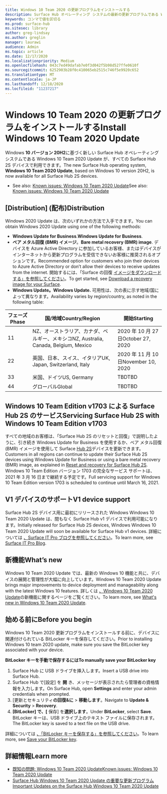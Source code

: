 ```yaml
---
title: Windows 10 Team 2020 の更新プログラムをインストールする
description: Surface Hub オペレーティング システムの最新の更新プログラムである Windows 10 Team 2020 Update を取得します。
keywords: コンマで値を区切る
ms.prod: surface-hub
ms.sitesec: library
author: greg-lindsay
ms.author: greglin
manager: laurawi
audience: Admin
ms.topic: article
ms.date: 12/17/2020
ms.localizationpriority: Medium
ms.openlocfilehash: 043c7ed49dafab7e0f3d042f5b98d527ffe0610f
ms.sourcegitcommit: 6252903b28f0c410065eb2515c746f5e9920c652
ms.translationtype: MT
ms.contentlocale: ja-JP
ms.lasthandoff: 12/18/2020
ms.locfileid: "11237217"
---
```

# <span data-ttu-id="98426-104">Windows 10 Team 2020 の更新プログラムをインストールする</span><span class="sxs-lookup"><span data-stu-id="98426-104">Install Windows 10 Team 2020 Update</span></span> 

<span data-ttu-id="98426-105">Windows **10 バージョン 20H2**に基づく新しい Surface Hub オペレーティング システムである Windows 10 Team 2020 Update が、すべての Surface Hub 2S デバイスで利用できます。</span><span class="sxs-lookup"><span data-stu-id="98426-105">The new Surface Hub operating system, **Windows 10 Team 2020 Update**, based on Windows 10 version 20H2, is now available for all Surface Hub 2S devices.</span></span>  

- <span data-ttu-id="98426-106">See also: [Known issues: Windows 10 Team 2020 Update](surface-hub-2020-update.md)</span><span class="sxs-lookup"><span data-stu-id="98426-106">See also: [Known issues: Windows 10 Team 2020 Update](surface-hub-2020-update.md)</span></span>

## <span data-ttu-id="98426-107">[Distribution] (配布)</span><span class="sxs-lookup"><span data-stu-id="98426-107">Distribution</span></span>

<span data-ttu-id="98426-108">Windows 2020 Update は、次のいずれかの方法で入手できます。</span><span class="sxs-lookup"><span data-stu-id="98426-108">You can obtain Windows 2020 Update using one of the following methods:</span></span>

- <span data-ttu-id="98426-109">**Windows Update for Business**.</span><span class="sxs-lookup"><span data-stu-id="98426-109">**Windows Update for Business**.</span></span>
- <span data-ttu-id="98426-110">**ベア メタル回復 (BMR) イメージ**。</span><span class="sxs-lookup"><span data-stu-id="98426-110">**Bare metal recovery (BMR) image**.</span></span> <span data-ttu-id="98426-111">デバイスを Azure Active Directory に参加しているお客様、またはデバイスがインターネットから更新プログラムを受信できないお客様に推奨されるオプションです。</span><span class="sxs-lookup"><span data-stu-id="98426-111">Recommended option for customers who join their devices to Azure Active Directory or don’t allow their devices to receive updates from the internet.</span></span> <span data-ttu-id="98426-112">開始するには、「Surface の回復 [イメージをダウンロードする」を参照してください](https://support.microsoft.com/surfacerecoveryimage)。</span><span class="sxs-lookup"><span data-stu-id="98426-112">To get started, see [Download a recovery image for your Surface](https://support.microsoft.com/surfacerecoveryimage).</span></span>
- **<span data-ttu-id="98426-113">Windows Update。</span><span class="sxs-lookup"><span data-stu-id="98426-113">Windows Update.</span></span>** <span data-ttu-id="98426-114">可用性は、次の表に示す地域/国によって異なります。</span><span class="sxs-lookup"><span data-stu-id="98426-114">Availability varies by region/country, as noted in the following table:</span></span>

| <span data-ttu-id="98426-115">フェーズ</span><span class="sxs-lookup"><span data-stu-id="98426-115">Phase</span></span> | <span data-ttu-id="98426-116">国/地域</span><span class="sxs-lookup"><span data-stu-id="98426-116">Country/Region</span></span>                         | <span data-ttu-id="98426-117">開始</span><span class="sxs-lookup"><span data-stu-id="98426-117">Starting</span></span>          |
| ----- | -------------------------------------- | ----------------- |
| <span data-ttu-id="98426-118">1</span><span class="sxs-lookup"><span data-stu-id="98426-118">1</span></span>     | <span data-ttu-id="98426-119">NZ、オーストラリア、カナダ、ベルギー、メキシコ</span><span class="sxs-lookup"><span data-stu-id="98426-119">NZ, Australia, Canada, Belgium, Mexico</span></span> | <span data-ttu-id="98426-120">2020 年 10 月 27 日</span><span class="sxs-lookup"><span data-stu-id="98426-120">October 27, 2020</span></span>  |
| <span data-ttu-id="98426-121">2</span><span class="sxs-lookup"><span data-stu-id="98426-121">2</span></span>     | <span data-ttu-id="98426-122">英国、日本、スイス、イタリア</span><span class="sxs-lookup"><span data-stu-id="98426-122">UK, Japan, Switzerland, Italy</span></span>          | <span data-ttu-id="98426-123">2020 年 11 月 10 日</span><span class="sxs-lookup"><span data-stu-id="98426-123">November 10, 2020</span></span> |
| <span data-ttu-id="98426-124">3</span><span class="sxs-lookup"><span data-stu-id="98426-124">3</span></span>     | <span data-ttu-id="98426-125">米国、ドイツ</span><span class="sxs-lookup"><span data-stu-id="98426-125">US, Germany</span></span>                            | <span data-ttu-id="98426-126">TBD</span><span class="sxs-lookup"><span data-stu-id="98426-126">TBD</span></span> |
| <span data-ttu-id="98426-127">4</span><span class="sxs-lookup"><span data-stu-id="98426-127">4</span></span>     | <span data-ttu-id="98426-128">グローバル</span><span class="sxs-lookup"><span data-stu-id="98426-128">Global</span></span>                                 | <span data-ttu-id="98426-129">TBD</span><span class="sxs-lookup"><span data-stu-id="98426-129">TBD</span></span>  |

## <span data-ttu-id="98426-130">Windows 10 Team Edition v1703 による Surface Hub 2S のサービス</span><span class="sxs-lookup"><span data-stu-id="98426-130">Servicing Surface Hub 2S with Windows 10 Team Edition v1703</span></span> 

<span data-ttu-id="98426-131">すべての地域のお客様は、「Surface Hub 2S のリセットと回復」で説明したように、引き続き Windows Update for Business を使用するか、ベア メタル回復 (BMR) イメージを使用して Surface [Hub 2S](surface-hub-2s-recover-reset.md)デバイスを更新できます。</span><span class="sxs-lookup"><span data-stu-id="98426-131">Customers in all regions can continue to update their Surface Hub 2S devices using Windows Update for Business or using a bare metal recovery (BMR) image, as explained in [Reset and recovery for Surface Hub 2S](surface-hub-2s-recover-reset.md).</span></span> <span data-ttu-id="98426-132">Windows 10 Team Edition バージョン 1703 の完全なサービス サポートは、2021 年 3 月 16 日まで継続する予定です。</span><span class="sxs-lookup"><span data-stu-id="98426-132">Full servicing support for Windows 10 Team Edition version 1703 is scheduled to continue until March 16, 2021.</span></span>


## <span data-ttu-id="98426-133">V1 デバイスのサポート</span><span class="sxs-lookup"><span data-stu-id="98426-133">V1 device support</span></span> 

<span data-ttu-id="98426-134">Surface Hub 2S デバイス用に最初にリリースされた Windows Windows 10 Team 2020 Update は、間もなく Surface Hub v1 デバイスで利用可能になります。</span><span class="sxs-lookup"><span data-stu-id="98426-134">Initially released for Surface Hub 2S devices, Windows Windows 10 Team 2020 Update will soon be available for Surface Hub v1 devices.</span></span> <span data-ttu-id="98426-135">詳細については [、Surface IT Pro ブログを参照してください](https://techcommunity.microsoft.com/t5/surface-it-pro-blog/surface-hub-windows-10-team-2020-update-available-october-27/ba-p/1810739)。</span><span class="sxs-lookup"><span data-stu-id="98426-135">To learn more, see [Surface IT Pro Blog](https://techcommunity.microsoft.com/t5/surface-it-pro-blog/surface-hub-windows-10-team-2020-update-available-october-27/ba-p/1810739).</span></span>
 
## <span data-ttu-id="98426-136">新機能</span><span class="sxs-lookup"><span data-stu-id="98426-136">What’s new</span></span>

<span data-ttu-id="98426-137">Windows 10 Team 2020 Update では、最新の Windows 10 機能と共に、デバイスの展開と管理性が大幅に向上しています。</span><span class="sxs-lookup"><span data-stu-id="98426-137">Windows 10 Team 2020 Update brings major improvements to device deployment and manageability along with the latest Windows 10 features.</span></span> <span data-ttu-id="98426-138">詳しくは [、Windows 10 Team 2020 Update](surface-hub-2020-update-whats-new.md)の新機能に関するページをご覧ください。</span><span class="sxs-lookup"><span data-stu-id="98426-138">To learn more, see [What's new in Windows 10 Team 2020 Update](surface-hub-2020-update-whats-new.md).</span></span>
 
## <span data-ttu-id="98426-139">始める前に</span><span class="sxs-lookup"><span data-stu-id="98426-139">Before you begin</span></span>

<span data-ttu-id="98426-140">Windows 10 Team 2020 更新プログラムをインストールする前に、デバイスに関連付けられている BitLocker キーを保存してください。</span><span class="sxs-lookup"><span data-stu-id="98426-140">Prior to installing Windows 10 team 2020 update, make sure you save the BitLocker key associated with your device.</span></span> 

**<span data-ttu-id="98426-141">BitLocker キーを手動で保存するには</span><span class="sxs-lookup"><span data-stu-id="98426-141">To manually save your BitLocker key</span></span>**

1. <span data-ttu-id="98426-142">Surface Hub に USB ドライブを挿入します。</span><span class="sxs-lookup"><span data-stu-id="98426-142">Insert a USB drive into Surface Hub.</span></span>
2. <span data-ttu-id="98426-143">Surface Hub で[設定] を **開** き、メッセージが表示されたら管理者の資格情報を入力します。</span><span class="sxs-lookup"><span data-stu-id="98426-143">On Surface Hub, open **Settings** and enter your admin credentials when prompted.</span></span>
3. <span data-ttu-id="98426-144">[更新とセキュリティ**の回復&に**  >  **移動します**。</span><span class="sxs-lookup"><span data-stu-id="98426-144">Navigate to **Update & Security** > **Recovery**.</span></span>
4. <span data-ttu-id="98426-145">**[BitLocker] で、[** 保存] を**選択します**。</span><span class="sxs-lookup"><span data-stu-id="98426-145">Under **BitLocker**, select **Save**.</span></span> <span data-ttu-id="98426-146">BitLocker キーは、USB ドライブ上のテキスト ファイルに保存されます。</span><span class="sxs-lookup"><span data-stu-id="98426-146">The BitLocker key is saved to a text file on the USB drive.</span></span>

<span data-ttu-id="98426-147">詳細については [、「BitLocker キーを保存する」を参照してください](save-bitlocker-key-surface-hub.md)。</span><span class="sxs-lookup"><span data-stu-id="98426-147">To learn more, see [Save your BitLocker key](save-bitlocker-key-surface-hub.md).</span></span>

## <span data-ttu-id="98426-148">詳細情報</span><span class="sxs-lookup"><span data-stu-id="98426-148">Learn more</span></span>

- [<span data-ttu-id="98426-149">既知の問題: Windows 10 Team 2020 Update</span><span class="sxs-lookup"><span data-stu-id="98426-149">Known issues: Windows 10 Team 2020 Update</span></span>](surface-hub-2020-update.md)
- [<span data-ttu-id="98426-150">Surface Hub Windows 10 Team 2020 Update の重要な更新プログラム</span><span class="sxs-lookup"><span data-stu-id="98426-150">Important Updates on the Surface Hub Windows 10 Team 2020 Update</span></span>](https://techcommunity.microsoft.com/t5/surface-it-pro-blog/important-updates-on-the-surface-hub-windows-10-team-2020-update/ba-p/1960897)
